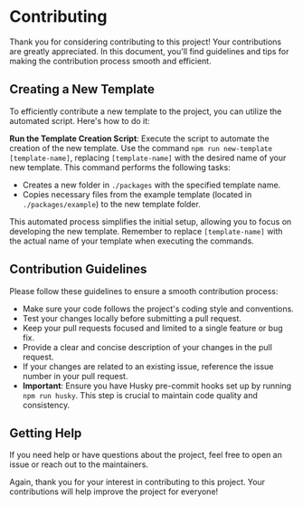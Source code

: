 # Contributing

Thank you for considering contributing to this project! Your contributions are greatly appreciated. In this document, you'll find guidelines and tips for making the contribution process smooth and efficient.

## Creating a New Template

To efficiently contribute a new template to the project, you can utilize the automated script. Here's how to do it:

**Run the Template Creation Script**: Execute the script to automate the creation of the new template. Use the command `npm run new-template [template-name]`, replacing `[template-name]` with the desired name of your new template. This command performs the following tasks:

- Creates a new folder in `./packages` with the specified template name.
- Copies necessary files from the example template (located in `./packages/example`) to the new template folder.

This automated process simplifies the initial setup, allowing you to focus on developing the new template. Remember to replace `[template-name]` with the actual name of your template when executing the commands.

## Contribution Guidelines

Please follow these guidelines to ensure a smooth contribution process:

- Make sure your code follows the project's coding style and conventions.
- Test your changes locally before submitting a pull request.
- Keep your pull requests focused and limited to a single feature or bug fix.
- Provide a clear and concise description of your changes in the pull request.
- If your changes are related to an existing issue, reference the issue number in your pull request.
- **Important**: Ensure you have Husky pre-commit hooks set up by running `npm run husky`. This step is crucial to maintain code quality and consistency.

## Getting Help

If you need help or have questions about the project, feel free to open an issue or reach out to the maintainers.

Again, thank you for your interest in contributing to this project. Your contributions will help improve the project for everyone!
